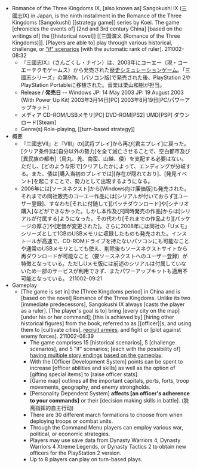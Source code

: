 - Romance of the Three Kingdoms IX, [also known as] Sangokushi IX (三國志IX) in Japan, is the ninth installment in the Romance of the Three Kingdoms (Sangokushi) [[strategy game]] series by Koei. The game [chronicles the events of] [2nd and 3rd century China] [based on the writings of] the [[historical novel]] [[三国演义 (Romance of the Three Kingdoms)]]. [Players are able to] play through various historical, challenge, or ["if" scenarios]([[scenario]]) [with the automatic rank of ruler].
211002-08:32
    - 『三國志IX』（さんごくし・ナイン）は、2003年にコーエー（現・コーエーテクモゲームス）から発売された[歴史シミュレーションゲーム](((61eIDf7sH)))。「三國志シリーズ」の第9作。[パソコン版]で発売された後、PlayStation 2やPlayStation Portableに移植された。音楽は栗山和樹が担当。
    - Release / **発売日** -- Windows
JP: 14 May 2003
JP: 19 August 2003 (With Power Up Kit)
2003年3月14日[PC]
2003年8月19日[PC/パワーアップキット]
    - メディア	CD-ROM/USBメモリ[PC]
DVD-ROM[PS2]
UMD[PSP]
ダウンロード[Steam]
    - Genre(s)	Role-playing, [[turn-based strategy]] 
- 概要
    - 『三國志VII』と『VIII』の[武将プレイ]から再び[君主プレイ]に戻った。[クリア条件]は[自分以外の勢力]を全て滅亡させることで、空白都市及び[異民族の都市]（烏丸、羌、南蛮、山越、倭）を支配する必要はない。ただし、[どのような形で]クリアしたかによって、エンディングが分岐する。また、倭は[購入当初のプレイでは][存在が隠れており]、[発見イベント]を起こすことで、勢力として出現するようになる。
    - 2006年には[ソースネクスト]から[Windows向け廉価版]も発売された。それまでの同社販売のコーエー作品には[シリアルが付いておらず][ユーザー登録]、すなわち[それに付随して][パッチダウンロード]や[シナリオ購入]などができなかった。しかし本作及び[同時発売の作品]からは[シリアルが付属する]ようになった。その代わり[それまでの作品より][パッケージの厚さ]や[定価が変更された]。さらに2008年には同社の「Uメモ」シリーズとして1GBのUSBメモリに収録したものも発売された。インストールが高速で、CD-ROMドライブを持たないパソコンにも可能なことや通常のUSBメモリとしても使え、削除後もソースネクストサイトから再ダウンロードが可能なこと（要ソースネクストへのユーザー登録）が特徴となっている。ただしUメモ版には前述のシリアルは付属していないため一部のサービスが利用できず、またパワーアップキットも適用不可能となっている。
211002-09:21
- Gameplay
    - [The game is set in] the [Three Kingdoms period] in China and is [based on the novel] Romance of the Three Kingdoms. Unlike its two [immediate predecessors], Sangokushi IX always [casts the player as a ruler]. [The player's goal is to] bring [every city on the map] [under his or her command]; [this is achieved by] [hiring other historical figures] from the book, referred to as [[officer]]s, and using them to [cultivate cities], [recruit armies](((iAcfQ83rg))), and fight or [plot against enemy forces].
211002-08:39
        - The game comprises 15 [historical scenarios], 5 [challenge scenarios], and 5 "if" scenarios; [each with the possibility of] [having multiple story endings](((1Qfuw1Hru))) [based on the gameplay]([[gameplay]]).
        - With the [Officer Development System] points can be spent to increase [officer abilities and skills] as well as the option of [gifting special items] to [raise officer stats].
        - [Game map] outlines all the important capitals, ports, forts, troop movements, geography, and enemy strongholds.
        - [Personality Dependent System] **affects [an officer's adherence to your commands]** or their [decision making skills in battle]. (脱离指挥的自主行动)
        - There are 30 different march formations to choose from when deploying troops or combat units.
        - Through the Command Menu players can employ various war, political, or economic strategies.
        - Players may use save data from Dynasty Warriors 4, Dynasty Warriors 4 Xtreme Legends, or Dynasty Tactics 2 to obtain new officers for the PlayStation 2 version.
        - Up to 8 players can play on turn-based plays.

